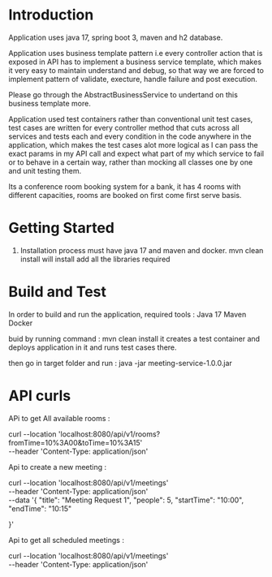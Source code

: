 # Introduction 
Application uses java 17, spring boot 3, maven and h2 database.

Application uses business template pattern i.e every controller action that is exposed in API has to implement a business service template, 
which makes it very easy to maintain understand and debug, so that way we are forced to implement pattern of validate, execture, handle failure and post execution.

Please go through the AbstractBusinessService to undertand on this business template more.

Application used test containers rather than conventional unit test cases, test cases are written for every controller method that cuts across all services and tests each and every condition in the code anywhere in the application, which makes the test cases alot more logical as 
I can pass the exact params in my API call and expect what part of my which service to fail or to behave in a certain way, rather than mocking all classes one by one and unit testing them.

Its a conference room booking system for a bank, it has 4 rooms with different capacities, rooms are booked on first come first serve basis.

# Getting Started
1. Installation process
    must have java 17 and maven and docker.
    mvn clean install will install add all the libraries required

# Build and Test

In order to build and run the application, required tools : 
    Java 17
    Maven
    Docker

buid by running command : mvn clean install
it creates a test container and deploys application in it and runs test cases there.

then go in target folder and run : java -jar meeting-service-1.0.0.jar

# API curls 

APi to get All available rooms : 

curl --location 'localhost:8080/api/v1/rooms?fromTime=10%3A00&toTime=10%3A15' \
--header 'Content-Type: application/json'

Api to create a new meeting : 

curl --location 'localhost:8080/api/v1/meetings' \
--header 'Content-Type: application/json' \
--data '{
    "title": "Meeting Request 1",
    "people": 5,
    "startTime": "10:00",
    "endTime": "10:15"

}'

Api to get all scheduled meetings :

curl --location 'localhost:8080/api/v1/meetings' \
--header 'Content-Type: application/json'
